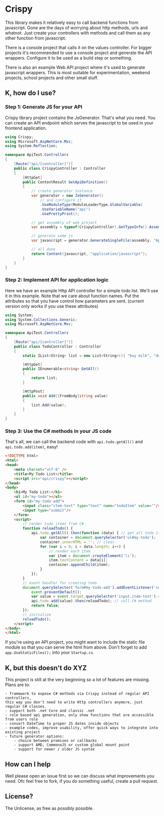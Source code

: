 

# Crispy

This library makes it relatively easy to call backend functions from javascript.
Gone are the days of worrying about http methods, urls and whatnot. 
Just create your controllers with methods and call them as any other function from javascript.

There is a console project that calls it on the values controller. 
For bigger projects it's recommended to use a console project and generate the API wrappers.
Configure it to be used as a build step or something.

There is also an example Web API project where it's used to generate javascript wrappers.
This is most suitable for experimentation, weekend projects, school projects and other small stuff.


## K, how do I use?

### Step 1: Generate JS for your API ###

Crispy library project contains the JsGenerator. That's what you need. 
You can create an API endpoint which serves the javascript to be used in your frontend application.

```csharp
using Crispy;
using Microsoft.AspNetCore.Mvc;
using System.Reflection;

namespace ApiTest.Controllers
{
	[Route("api/[controller]")]
	public class CrispyController : Controller
	{
		[HttpGet]
		public ContentResult GetApiDefinition()
		{
			// create generator instance
			var generator = new JsGenerator()
				// and configure it
				.UseModuleType(ModuleLoaderType.GlobalVariable)
				.UseVariableName("api")
				.UsePrettyPrint();

			// get assembly of web project
			var assembly = typeof(CrispyController).GetTypeInfo().Assembly;

			// generate some js
			var javascript = generator.GenerateSingleFile(assembly, "ApiTest.Controllers");

			// all done
			return Content(javascript, "application/javascript");
		}
	}
}
```


### Step 2: Implement API for application logic ###

Here we have an example Http API controller for a simple todo list. 
We'll use it in this example. 
Note that we care about function names. 
Put the attributes so that you have control how parameters are sent. 
(current version only works if you use these attributes)

```csharp
using System;
using System.Collections.Generic;
using Microsoft.AspNetCore.Mvc;

namespace ApiTest.Controllers
{
	[Route("api/[controller]")]
	public class TodoController : Controller
	{
		static IList<String> list = new List<String>(){ "buy milk", "do homework" };

		[HttpGet]
		public IEnumerable<string> GetAll()
		{
			return list;
		}

		[HttpPost]
		public void Add([FromBody]string value)
		{
			list.Add(value);
		}
	}
}
```

### Step 3: Use the C# methods in your JS code ###

That's all, we can call the backend code with `api.todo.getAll()` and `api.todo.add(item)`, easy!

```html
<!DOCTYPE html>
<html>
<head>
	<meta charset="utf-8" />
	<title>My Todo List</title>
	<script src="api/crispy"></script>
</head>
<body>
	<h1>My Todo List:</h1>
	<ul id="my-todo"></ul>
	<form id="my-todo-add">
		<input class="item-text" type="text" name="todoItem" value=""/>
		<input type="submit"/>
	</form>
	<script>
		// render todo items from C#
		function reloadTodo() {
			api.todo.getAll().then(function (data) { // get all todo items from C#
				var container = document.querySelector('ul#my-todo');
				container.innerHTML = ''; // clear
				for (var i = 0; i < data.length; i++) {
					// render each item
					var item = document.createElement('li');
					item.textContent = data[i];
					container.appendChild(item);
				}
			});
		}
		// event handler for creating todo 
		document.querySelector('form#my-todo-add').addEventListener('submit', function (event) {
			event.preventDefault();
			var value = event.target.querySelector('input.item-text').value;
			api.todo.add(value).then(reloadTodo); // call C# method
			return false;
		});
		// initialize
		reloadTodo();
	</script>
</body>
</html>
```

If you're using an API project, you might want to include the static file module so that you can serve the html from above. 
Don't forget to add `app.UseStaticFiles();` into your `Startup.cs`.


## K, but this doesn't do XYZ

This project is still at the very beginning so a lot of features are missing.
Plans are to:

	- framework to expose C# methods via Crispy instead of regular API controllers, 
	this way you don't need to write Http controllers anymore, just regular C# classes.
	- support both .net Core and classic .net
	- role based api generation, only show functions that are accessible from users role
	- convert DateTime to proper JS dates inside objects
	- example codes, improve usability, offer quick ways to integrate into existing project
	- future generator options:
		- choice between promises or callbacks
		- support AMD, CommonoJS or custom global mount point
		- support for newer / older JS syntax


## How can I help

Well please open an issue first so we can discuss what improvements you need. 
Ofc feel free to fork, if you do something useful, create a pull request.


## License?

The Unlicense, as free as possibly possible.

